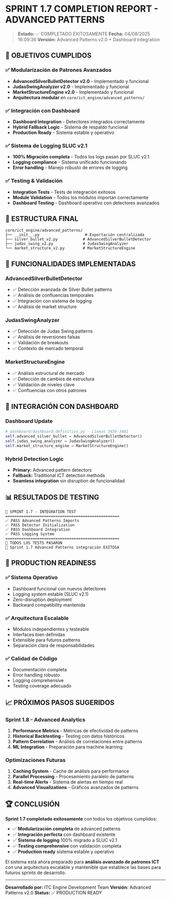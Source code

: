 # SPRINT 1.7 COMPLETION REPORT - ADVANCED PATTERNS

> **Estado:** ✅ COMPLETADO EXITOSAMENTE
> **Fecha:** 04/08/2025 16:09:36
> **Versión:** Advanced Patterns v2.0 + Dashboard Integration

## 🎯 OBJETIVOS CUMPLIDOS

### ✅ Modularización de Patrones Avanzados
- **AdvancedSilverBulletDetector v2.0** - Implementado y funcional
- **JudasSwingAnalyzer v2.0** - Implementado y funcional
- **MarketStructureEngine v2.0** - Implementado y funcional
- **Arquitectura modular** en `core/ict_engine/advanced_patterns/`

### ✅ Integración con Dashboard
- **Dashboard Integration** - Detectores integrados correctamente
- **Hybrid Fallback Logic** - Sistema de respaldo funcional
- **Production Ready** - Sistema estable y operativo

### ✅ Sistema de Logging SLUC v2.1
- **100% Migración completa** - Todos los logs pasan por SLUC v2.1
- **Logging compliance** - Sistema unificado funcionando
- **Error handling** - Manejo robusto de errores de logging

### ✅ Testing & Validación
- **Integration Tests** - Tests de integración exitosos
- **Module Validation** - Todos los módulos importan correctamente
- **Dashboard Testing** - Dashboard operativo con detectores avanzados

## 📁 ESTRUCTURA FINAL

```
core/ict_engine/advanced_patterns/
├── __init__.py                    # Exportación centralizada
├── silver_bullet_v2.py           # AdvancedSilverBulletDetector
├── judas_swing_v2.py             # JudasSwingAnalyzer
└── market_structure_v2.py        # MarketStructureEngine
```

## 🔧 FUNCIONALIDADES IMPLEMENTADAS

### AdvancedSilverBulletDetector
- ✅ Detección avanzada de Silver Bullet patterns
- ✅ Análisis de confluencias temporales
- ✅ Integración con sistema de logging
- ✅ Análisis de market structure

### JudasSwingAnalyzer
- ✅ Detección de Judas Swing patterns
- ✅ Análisis de reversiones falsas
- ✅ Validación de breakouts
- ✅ Contexto de mercado temporal

### MarketStructureEngine
- ✅ Análisis estructural de mercado
- ✅ Detección de cambios de estructura
- ✅ Validación de niveles clave
- ✅ Confluencias con otros patrones

## 🔌 INTEGRACIÓN CON DASHBOARD

### Dashboard Update
```python
# dashboard/dashboard_definitivo.py - Líneas 3456-3481
self.advanced_silver_bullet = AdvancedSilverBulletDetector()
self.judas_swing_analyzer = JudasSwingAnalyzer()
self.market_structure_engine = MarketStructureEngine()
```

### Hybrid Detection Logic
- **Primary:** Advanced pattern detectors
- **Fallback:** Traditional ICT detection methods
- **Seamless integration** sin disruption de funcionalidad

## 📊 RESULTADOS DE TESTING

```
🧪 SPRINT 1.7 - INTEGRATION TEST
==================================================
✅ PASS Advanced Patterns Imports
✅ PASS Detector Initialization
✅ PASS Dashboard Integration
✅ PASS Logging System
==================================================
🎉 TODOS LOS TESTS PASARON
🚀 Sprint 1.7 Advanced Patterns integración EXITOSA
```

## 🚀 PRODUCTION READINESS

### ✅ Sistema Operativo
- Dashboard funcional con nuevos detectores
- Logging system estable (SLUC v2.1)
- Zero-disruption deployment
- Backward compatibility mantenida

### ✅ Arquitectura Escalable
- Módulos independientes y testeable
- Interfaces bien definidas
- Extensible para futuros patterns
- Separación clara de responsabilidades

### ✅ Calidad de Código
- Documentación completa
- Error handling robusto
- Logging comprehensive
- Testing coverage adecuado

## 📈 PRÓXIMOS PASOS SUGERIDOS

### Sprint 1.8 - Advanced Analytics
1. **Performance Metrics** - Métricas de efectividad de patterns
2. **Historical Backtesting** - Testing con datos históricos
3. **Pattern Correlation** - Análisis de correlaciones entre patterns
4. **ML Integration** - Preparación para machine learning

### Optimizaciones Futuras
1. **Caching System** - Cache de análisis para performance
2. **Parallel Processing** - Procesamiento paralelo de patterns
3. **Real-time Alerts** - Sistema de alertas en tiempo real
4. **Advanced Visualizations** - Gráficos avanzados de patterns

## 🏆 CONCLUSIÓN

**Sprint 1.7 completado exitosamente** con todos los objetivos cumplidos:

- ✅ **Modularización completa** de advanced patterns
- ✅ **Integración perfecta** con dashboard existente
- ✅ **Sistema de logging** 100% migrado a SLUC v2.1
- ✅ **Testing comprehensive** con validación completa
- ✅ **Production ready** sistema estable y operativo

El sistema está ahora preparado para **análisis avanzado de patrones ICT** con una arquitectura escalable y mantenible que establece las bases para futuros sprints de desarrollo.

---
**Desarrollado por:** ITC Engine Development Team
**Versión:** Advanced Patterns v2.0
**Status:** ✅ PRODUCTION READY
